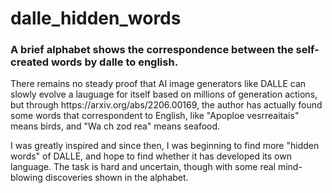 # dalle_hidden_words
<h3>A brief alphabet shows the correspondence between the self-created words by dalle to english.</h3>

<p>There remains no steady proof that AI image generators like DALLE can slowly evolve a lauguage for itself based on millions of generation actions, 
but through https://arxiv.org/abs/2206.00169, the author has actually found some words that correspondent to English, like "Apoploe vesrreaitais" means birds,
and "Wa ch zod rea" means seafood.</p>

<p>I was greatly inspired and since then, I was beginning to find more "hidden words" of DALLE, and hope to find whether it has developed its own language.
The task is hard and uncertain, though with some real mind-blowing discoveries shown in the alphabet.</p>
